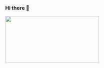 ### Hi there 👋
<img src="https://github.com/user-attachments/assets/d9563c56-457f-4fcd-aca5-47f02bb447d4" width="300" height="150" />


<!--
**spoNge369/sponge369** is a ✨ _special_ ✨ repository because its `README.md` (this file) appears on your GitHub profile.

Here are some ideas to get you started:

- 🔭 I’m currently working on ...
- 🌱 I’m currently learning ...
- 👯 I’m looking to collaborate on ...
- 🤔 I’m looking for help with ...
- 💬 Ask me about ...
- 📫 How to reach me: ...
- 😄 Pronouns: ...
- ⚡ Fun fact: ...
-->
